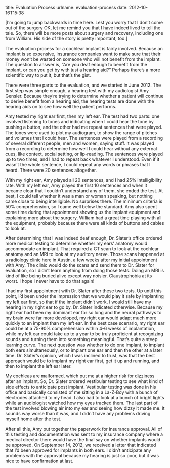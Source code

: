 title: Evaluation Process
urlname: evaluation-process
date: 2012-10-16T15:38

[I&#x02bc;m going to jump backwards in time here. Lest you worry that I
don&#x02bc;t come out of the surgery OK, let me remind you that I have indeed
lived to tell the tale. So, there will be more posts about surgery and recovery,
including one from William. His side of the story is pretty important, too.]

The evaluation process for a cochlear implant is fairly involved. Because an
implant is so expensive, insurance companies want to make sure that their money
won&#x02bc;t be wasted on someone who will not benefit from the implant. The
question to answer is, &ldquo;Are you deaf enough to benefit from the implant,
or can you get by with just a hearing aid?&rdquo; Perhaps there&#x02bc;s a more
scientific way to put it, but that&#x02bc;s the gist.

There were three parts to the evaluation, and we started in June 2012. The first
step was simple enough, a hearing test with my audiologist Amy Gensler. Because
they&#x02bc;re trying to determine whether a patient will continue to derive
benefit from a hearing aid, the hearing tests are done with the hearing aids on
to see how well the patient performs.

Amy tested my right ear first, then my left ear. The test had two parts: one
involved listening to tones and indicating when I could hear the tone by pushing
a button, and the other had me repeat sentences that were played. The tones were
used to plot my audiogram, to show the range of pitches and volumes that I could
hear. The sentences were played from a recording of several different people,
men and women, saying stuff. It was played from a recording to determine how
well I could hear without any external cues, like context, social setting, or
lip-reading. The sentences were played up to two times, and I had to repeat back
whatever I understood. Even if it wasn&#x02bc;t the whole sentence, I could
repeat any words or phrases that I heard. There were 20 sentences altogether.

With my right ear, Amy played all 20 sentences, and I had 25% intelligibility
rate. With my left ear, Amy played the first 10 sentences and when it became
clear that I couldn&#x02bc;t understand any of them, she ended the test. At
best, I could tell whether it was a man or woman speaking, but nothing came
close to being intelligible. No surprises there. The minimum criteria is 50%
comprehension, so I came well below the standard. Amy also spent some time
during that appointment showing us the implant equipment and explaining more
about the surgery. William had a great time playing with all the equipment,
probably because there were all kinds of buttons and cables to look at.

After determining that I was indeed deaf enough, Dr. Slater&#x02bc;s office
ordered more medical testing to determine whether my ears&#x02bc; anatomy would
accommodate an implant. That required a CT scan to look at the cochlear anatomy
and an MRI to look at my auditory nerve. Those scans happened at a radiology
clinic here in Austin, a few weeks after my initial appointment with Amy. The
clinic would do the scans and send them to Dr. Slater for evaluation, so I
didn&#x02bc;t learn anything from doing those tests. Doing an MRI is kind of
like being buried alive except way noisier. Claustrophobia at its worst. I hope
I never have to do that again!

I had my first appointment with Dr. Slater after these two tests. Up until this
point, I&#x02bc;d been under the impression that we would play it safe by
implanting my left ear first, so that if the implant didn&#x02bc;t work, I would
still have my hearing in my right ear to go by. Dr. Slater indicated otherwise.
Because my right ear had been my dominant ear for so long and the neural
pathways to my brain were far more developed, my right ear would adapt much more
quickly to an implant than my left ear. In the best case scenario, my right ear
could be at a 75-90% comprehension within 4-6 weeks of implantation, while my
left ear could take up to a year to be truly proficient at recognizing sounds
and turning them into something meaningful. That&#x02bc;s quite a steep learning
curve. The next question was whether to do one implant, to implant both ears
simultaneously, or to implant one ear and then the other at a later time. Dr.
Slater&#x02bc;s opinion, which I was inclined to trust, was that the best
approach would be to implant my right ear first, get it up and running, and then
to implant the left ear later.

My cochleas are malformed, which put me at a higher risk for dizziness after an
implant. So, Dr. Slater ordered vestibular testing to see what kind of side
effects to anticipate post implant. Vestibular testing was done in his office
and basically consisted of me sitting in a La-Z-Boy with a bunch of electrodes
attached to my head. I also had to look at a bunch of bright lights while an
audiologist watched how my eyes tracked them. The last part of the test involved
blowing air into my ear and seeing how dizzy it made me. It sounds way worse
than it was, and I didn&#x02bc;t have any problems driving myself home after the
test.

After all this, Amy put together the paperwork for insurance approval. All of
this testing and documentation was sent to my insurance company where a medical
director there would have the final say on whether implants would be approved.
On September 14, 2012, we received a letter that indicated that I&#x02bc;d been
approved for implants in both ears. I didn&#x02bc;t anticipate any problems with
the approval because my hearing is just so poor, but it was nice to have
confirmation at last.
